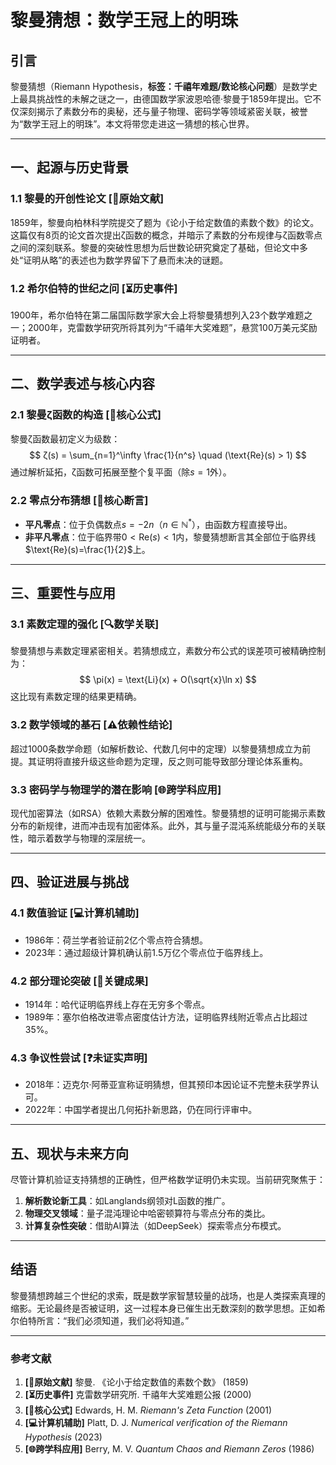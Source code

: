 # 黎曼猜想：数学王冠上的明珠

## 引言
黎曼猜想（Riemann Hypothesis，**标签：千禧年难题/数论核心问题**）是数学史上最具挑战性的未解之谜之一，由德国数学家波恩哈德·黎曼于1859年提出。它不仅深刻揭示了素数分布的奥秘，还与量子物理、密码学等领域紧密关联，被誉为“数学王冠上的明珠”。本文将带您走进这一猜想的核心世界。

---

## 一、起源与历史背景
### 1.1 黎曼的开创性论文 [📜原始文献]
1859年，黎曼向柏林科学院提交了题为《论小于给定数值的素数个数》的论文。这篇仅有8页的论文首次提出ζ函数的概念，并暗示了素数的分布规律与ζ函数零点之间的深刻联系。黎曼的突破性思想为后世数论研究奠定了基础，但论文中多处“证明从略”的表述也为数学界留下了悬而未决的谜题。

### 1.2 希尔伯特的世纪之问 [⏳历史事件]
1900年，希尔伯特在第二届国际数学家大会上将黎曼猜想列入23个数学难题之一；2000年，克雷数学研究所将其列为“千禧年大奖难题”，悬赏100万美元奖励证明者。

---

## 二、数学表述与核心内容
### 2.1 黎曼ζ函数的构造 [🔢核心公式]
黎曼ζ函数最初定义为级数：
$$
ζ(s) = \sum_{n=1}^\infty \frac{1}{n^s} \quad (\text{Re}(s) > 1)
$$
通过解析延拓，ζ函数可拓展至整个复平面（除$s=1$外）。

### 2.2 零点分布猜想 [🎯核心断言]
- **平凡零点**：位于负偶数点$s=-2n$（$n∈\mathbb{N}^*$），由函数方程直接导出。
- **非平凡零点**：位于临界带$0 < \text{Re}(s) < 1$内，黎曼猜想断言其全部位于临界线$\text{Re}(s)=\frac{1}{2}$上。

---

## 三、重要性与应用
### 3.1 素数定理的强化 [🔍数学关联]
黎曼猜想与素数定理紧密相关。若猜想成立，素数分布公式的误差项可被精确控制为：
$$
\pi(x) = \text{Li}(x) + O(\sqrt{x}\ln x)
$$
这比现有素数定理的结果更精确。

### 3.2 数学领域的基石 [⚠️依赖性结论]
超过1000条数学命题（如解析数论、代数几何中的定理）以黎曼猜想成立为前提。其证明将直接升级这些命题为定理，反之则可能导致部分理论体系重构。

### 3.3 密码学与物理学的潜在影响 [🌐跨学科应用]
现代加密算法（如RSA）依赖大素数分解的困难性。黎曼猜想的证明可能揭示素数分布的新规律，进而冲击现有加密体系。此外，其与量子混沌系统能级分布的关联性，暗示着数学与物理的深层统一。

---

## 四、验证进展与挑战
### 4.1 数值验证 [💻计算机辅助]
- 1986年：荷兰学者验证前2亿个零点符合猜想。
- 2023年：通过超级计算机确认前1.5万亿个零点位于临界线上。

### 4.2 部分理论突破 [🏅关键成果]
- 1914年：哈代证明临界线上存在无穷多个零点。
- 1989年：塞尔伯格改进零点密度估计方法，证明临界线附近零点占比超过35%。

### 4.3 争议性尝试 [❓未证实声明]
- 2018年：迈克尔·阿蒂亚宣称证明猜想，但其预印本因论证不完整未获学界认可。
- 2022年：中国学者提出几何拓扑新思路，仍在同行评审中。

---

## 五、现状与未来方向
尽管计算机验证支持猜想的正确性，但严格数学证明仍未实现。当前研究聚焦于：
1. **解析数论新工具**：如Langlands纲领对L函数的推广。
2. **物理交叉领域**：量子混沌理论中哈密顿算符与零点分布的类比。
3. **计算复杂性突破**：借助AI算法（如DeepSeek）探索零点分布模式。

---

## 结语
黎曼猜想跨越三个世纪的求索，既是数学家智慧较量的战场，也是人类探索真理的缩影。无论最终是否被证明，这一过程本身已催生出无数深刻的数学思想。正如希尔伯特所言：“我们必须知道，我们必将知道。”

---

### 参考文献
1. **[📜原始文献]** 黎曼. 《论小于给定数值的素数个数》 (1859)  
2. **[⏳历史事件]** 克雷数学研究所. 千禧年大奖难题公报 (2000)  
3. **[🔢核心公式]** Edwards, H. M. *Riemann's Zeta Function* (2001)  
4. **[💻计算机辅助]** Platt, D. J. *Numerical verification of the Riemann Hypothesis* (2023)  
5. **[🌐跨学科应用]** Berry, M. V. *Quantum Chaos and Riemann Zeros* (1986)  
